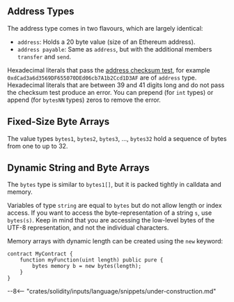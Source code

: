 ## Address Types

The address type comes in two flavours, which are largely identical:

-   `address`: Holds a 20 byte value (size of an Ethereum address).
-   `address payable`: Same as `address`, but with the additional members `transfer` and `send`.

Hexadecimal literals that pass the [address checksum test](https://github.com/ethereum/EIPs/blob/master/EIPS/eip-55.md),
for example `0xdCad3a6d3569DF655070DEd06cb7A1b2Ccd1D3AF` are of `address` type.
Hexadecimal literals that are between 39 and 41 digits long and do not pass the checksum test produce an error.
You can prepend (for `int` types) or append (for `bytesNN` types) zeros to remove the error.

## Fixed-Size Byte Arrays

The value types `bytes1`, `bytes2`, `bytes3`, …, `bytes32` hold a sequence of bytes from one to up to 32.

## Dynamic String and Byte Arrays

The `bytes` type is similar to `bytes1[]`, but it is packed tightly in calldata and memory.

Variables of type `string` are equal to `bytes` but do not allow length or index access.
If you want to access the byte-representation of a string `s`, use `bytes(s)`. Keep in mind that you are
accessing the low-level bytes of the UTF-8 representation, and not the individual characters.

Memory arrays with dynamic length can be created using the `new` keyword:

```solidity
contract MyContract {
    function myFunction(uint length) public pure {
        bytes memory b = new bytes(length);
    }
}
```

--8<-- "crates/solidity/inputs/language/snippets/under-construction.md"
